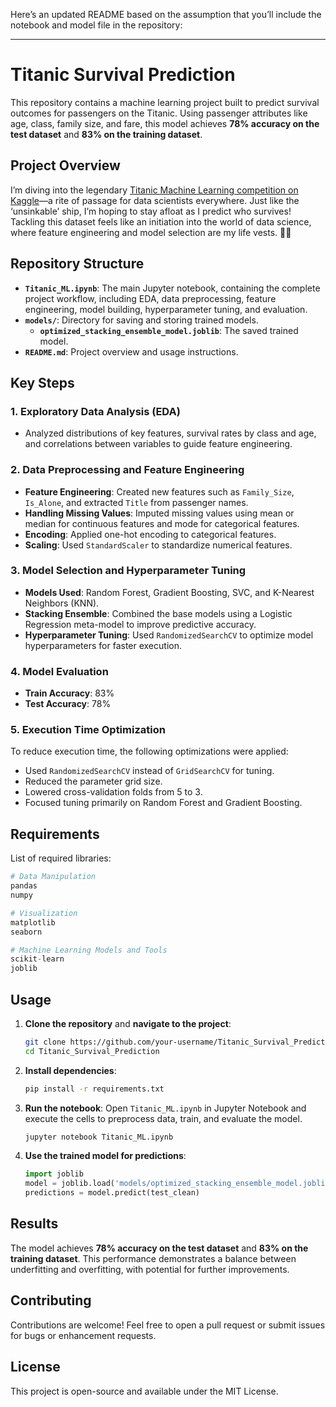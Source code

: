 Here’s an updated README based on the assumption that you’ll include the notebook and model file in the repository:

---

# Titanic Survival Prediction

This repository contains a machine learning project built to predict survival outcomes for passengers on the Titanic. Using passenger attributes like age, class, family size, and fare, this model achieves **78% accuracy on the test dataset** and **83% on the training dataset**.

## Project Overview

I’m diving into the legendary [Titanic Machine Learning competition on Kaggle](https://www.kaggle.com/c/titanic)—a rite of passage for data scientists everywhere. Just like the ‘unsinkable’ ship, I’m hoping to stay afloat as I predict who survives! Tackling this dataset feels like an initiation into the world of data science, where feature engineering and model selection are my life vests. 🚢🛟

## Repository Structure

- **`Titanic_ML.ipynb`**: The main Jupyter notebook, containing the complete project workflow, including EDA, data preprocessing, feature engineering, model building, hyperparameter tuning, and evaluation.
- **`models/`**: Directory for saving and storing trained models.
  - **`optimized_stacking_ensemble_model.joblib`**: The saved trained model.
- **`README.md`**: Project overview and usage instructions.

## Key Steps

### 1. Exploratory Data Analysis (EDA)

- Analyzed distributions of key features, survival rates by class and age, and correlations between variables to guide feature engineering.

### 2. Data Preprocessing and Feature Engineering

- **Feature Engineering**: Created new features such as `Family_Size`, `Is_Alone`, and extracted `Title` from passenger names.
- **Handling Missing Values**: Imputed missing values using mean or median for continuous features and mode for categorical features.
- **Encoding**: Applied one-hot encoding to categorical features.
- **Scaling**: Used `StandardScaler` to standardize numerical features.

### 3. Model Selection and Hyperparameter Tuning

- **Models Used**: Random Forest, Gradient Boosting, SVC, and K-Nearest Neighbors (KNN).
- **Stacking Ensemble**: Combined the base models using a Logistic Regression meta-model to improve predictive accuracy.
- **Hyperparameter Tuning**: Used `RandomizedSearchCV` to optimize model hyperparameters for faster execution.

### 4. Model Evaluation

- **Train Accuracy**: 83%
- **Test Accuracy**: 78%

### 5. Execution Time Optimization

To reduce execution time, the following optimizations were applied:
- Used `RandomizedSearchCV` instead of `GridSearchCV` for tuning.
- Reduced the parameter grid size.
- Lowered cross-validation folds from 5 to 3.
- Focused tuning primarily on Random Forest and Gradient Boosting.

## Requirements

List of required libraries:
```python
# Data Manipulation
pandas
numpy

# Visualization
matplotlib
seaborn

# Machine Learning Models and Tools
scikit-learn
joblib
```

## Usage

1. **Clone the repository** and **navigate to the project**:
   ```bash
   git clone https://github.com/your-username/Titanic_Survival_Prediction.git
   cd Titanic_Survival_Prediction
   ```

2. **Install dependencies**:
   ```bash
   pip install -r requirements.txt
   ```

3. **Run the notebook**:
   Open `Titanic_ML.ipynb` in Jupyter Notebook and execute the cells to preprocess data, train, and evaluate the model.
   ```bash
   jupyter notebook Titanic_ML.ipynb
   ```

4. **Use the trained model for predictions**:
   ```python
   import joblib
   model = joblib.load('models/optimized_stacking_ensemble_model.joblib')
   predictions = model.predict(test_clean)
   ```

## Results

The model achieves **78% accuracy on the test dataset** and **83% on the training dataset**. This performance demonstrates a balance between underfitting and overfitting, with potential for further improvements.

## Contributing

Contributions are welcome! Feel free to open a pull request or submit issues for bugs or enhancement requests.

## License

This project is open-source and available under the MIT License.
